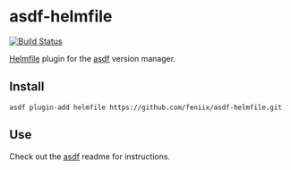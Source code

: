 # asdf-helmfile
[![Build Status](https://travis-ci.org/feniix/asdf-helmfile.svg?branch=master)](https://travis-ci.org/feniix/asdf-helmfile)

[Helmfile](https://github.com/helmfile/helmfile) plugin for the [asdf](https://github.com/asdf-vm/asdf) version manager.

## Install

```
asdf plugin-add helmfile https://github.com/feniix/asdf-helmfile.git
```

## Use

Check out the [asdf](https://github.com/asdf-vm/asdf) readme for instructions.
